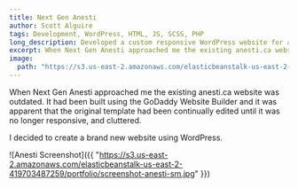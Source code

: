 ```yaml
---
title: Next Gen Anesti
author: Scott Alguire
tags: Development, WordPress, HTML, JS, SCSS, PHP
long_description: Developed a custom responsive WordPress website for a consulting firm. Includes static content, blog, events master/detail view (custom post type UI/advanced custom fields).
excerpt: When Next Gen Anesti approached me the existing anesti.ca website was outdated. It had been built using the GoDaddy Website Builder and it was apparent that the original template had been continually edited until it was no longer responsive, and cluttered.
image:
  path: "https://s3.us-east-2.amazonaws.com/elasticbeanstalk-us-east-2-419703487259/portfolio/screenshot-anesti-short-sm.jpg"
---
```


When Next Gen Anesti approached me the existing anesti.ca website was outdated. It had been built using the GoDaddy Website Builder and it was apparent that the original template had been continually edited until it was no longer responsive, and cluttered.

I decided to create a brand new website using WordPress.

![Anesti Screenshot]({{ "https://s3.us-east-2.amazonaws.com/elasticbeanstalk-us-east-2-419703487259/portfolio/screenshot-anesti-sm.jpg" }})
